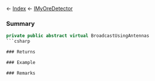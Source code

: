 ← [Index](Api-Index) ← [IMyOreDetector](Sandbox.ModAPI.Ingame.IMyOreDetector)

### Summary

```csharp
private public abstract virtual BroadcastUsingAntennas
```csharp

### Returns

### Example

### Remarks

